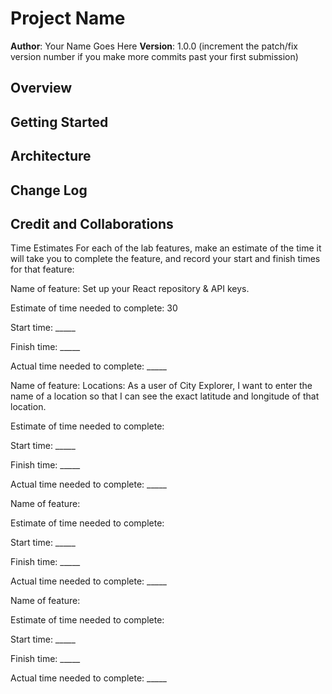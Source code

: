 # Project Name

**Author**: Your Name Goes Here
**Version**: 1.0.0 (increment the patch/fix version number if you make more commits past your first submission)

## Overview
<!-- Provide a high level overview of what this application is and why you are building it, beyond the fact that it's an assignment for this class. (i.e. What's your problem domain?) -->

## Getting Started
<!-- What are the steps that a user must take in order to build this app on their own machine and get it running? -->

## Architecture
<!-- Provide a detailed description of the application design. What technologies (languages, libraries, etc) you're using, and any other relevant design information. -->

## Change Log
<!-- Use this area to document the iterative changes made to your application as each feature is successfully implemented. Use time stamps. Here's an example:

01-01-2001 4:59pm - Application now has a fully-functional express server, with a GET route for the location resource. -->

## Credit and Collaborations
<!-- Give credit (and a link) to other people or resources that helped you build this application. -->

Time Estimates
For each of the lab features, make an estimate of the time it will take you to complete the feature, and record your start and finish times for that feature:

Name of feature: Set up your React repository & API keys.

Estimate of time needed to complete: 30

Start time: _____

Finish time: _____

Actual time needed to complete: _____

Name of feature: Locations: As a user of City Explorer, I want to enter the name of a location so that I can see the exact latitude and longitude of that location.

Estimate of time needed to complete: 

Start time: _____

Finish time: _____

Actual time needed to complete: _____

Name of feature: 

Estimate of time needed to complete: 

Start time: _____

Finish time: _____

Actual time needed to complete: _____

Name of feature: 

Estimate of time needed to complete: 

Start time: _____

Finish time: _____

Actual time needed to complete: _____